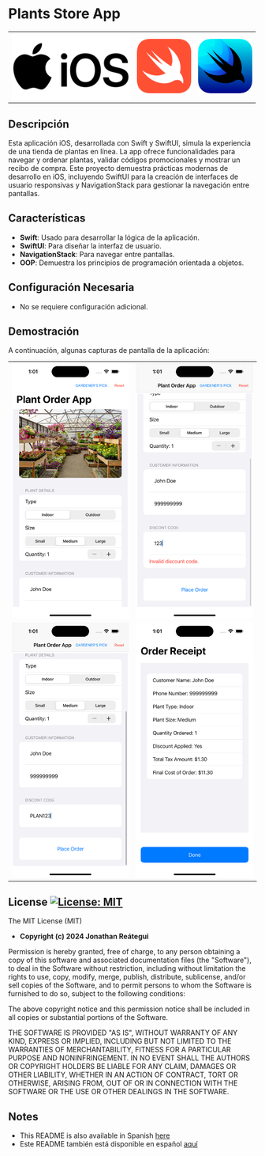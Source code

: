 # Plants Store App

<table>
  <tr>
    <td><img src="./assets/logo/iOS-logo.png" width="240" /></td>
    <td><img src="./assets/logo/Swift-logo.png" width="110" /></td>
    <td><img src="./assets/logo/SwiftUI-logo.png" width="110" /></td>
  </tr>
</table>

## Descripción

Esta aplicación iOS, desarrollada con Swift y SwiftUI, simula la experiencia de una tienda de plantas en línea. La app ofrece funcionalidades para navegar y ordenar plantas, validar códigos promocionales y mostrar un recibo de compra. Este proyecto demuestra prácticas modernas de desarrollo en iOS, incluyendo SwiftUI para la creación de interfaces de usuario responsivas y NavigationStack para gestionar la navegación entre pantallas.

## Características

- **Swift**: Usado para desarrollar la lógica de la aplicación.
- **SwiftUI**: Para diseñar la interfaz de usuario.
- **NavigationStack**: Para navegar entre pantallas.
- **OOP**: Demuestra los principios de programación orientada a objetos.

## Configuración Necesaria

- No se requiere configuración adicional.

## Demostración

A continuación, algunas capturas de pantalla de la aplicación:

<table>
  <tr>
    <td><img src="./assets/demo/1-Order-Form-1.png"/></td>
    <td><img src="./assets/demo/2-Order-Form-2-Invalid-Code.png"/></td>
  </tr>
  <tr>
    <td><img src="./assets/demo/3-Order-Form-3-Valid-Code.png"/></td>
    <td><img src="./assets/demo/4-Order-Receipt.png"/></td>
  </tr>
</table>

## License [![License: MIT](https://img.shields.io/badge/License-MIT-yellow.svg)](https://opensource.org/licenses/MIT)

The MIT License (MIT)

- **Copyright (c) 2024 Jonathan Reátegui**

Permission is hereby granted, free of charge, to any person obtaining a copy of this software and associated documentation files (the "Software"), to deal in the Software without restriction, including without limitation the rights to use, copy, modify, merge, publish, distribute, sublicense, and/or sell copies of the Software, and to permit persons to whom the Software is furnished to do so, subject to the following conditions:

The above copyright notice and this permission notice shall be included in all copies or substantial portions of the Software.

THE SOFTWARE IS PROVIDED "AS IS", WITHOUT WARRANTY OF ANY KIND, EXPRESS OR IMPLIED, INCLUDING BUT NOT LIMITED TO THE WARRANTIES OF MERCHANTABILITY, FITNESS FOR A PARTICULAR PURPOSE AND NONINFRINGEMENT. IN NO EVENT SHALL THE AUTHORS OR COPYRIGHT HOLDERS BE LIABLE FOR ANY CLAIM, DAMAGES OR OTHER LIABILITY, WHETHER IN AN ACTION OF CONTRACT, TORT OR OTHERWISE, ARISING FROM, OUT OF OR IN CONNECTION WITH THE SOFTWARE OR THE USE OR OTHER DEALINGS IN THE SOFTWARE.

## Notes

- This README is also available in Spanish  [here](README-es.md)
- Este README también está disponible en español  [aquí](README-es.md)
